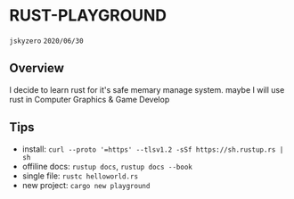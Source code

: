 # RUST-PLAYGROUND
`jskyzero` `2020/06/30`

## Overview

I decide to learn rust for it's safe memary manage system. maybe I will use rust in Computer Graphics & Game Develop

## Tips

+ install: `curl --proto '=https' --tlsv1.2 -sSf https://sh.rustup.rs | sh`
+ offiline docs: `rustup docs`, `rustup docs --book`
+ single file: `rustc helloworld.rs`
+ new project: `cargo new playground`
